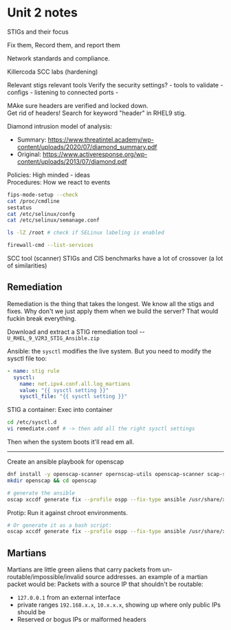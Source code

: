 # Unit 2 notes

STIGs and their focus

Fix them, Record them, and report them

Network standards and compliance.  

Killercoda SCC labs (hardening)

Relevant stigs
relevant tools
Verify the security settings?
    - tools to validate
    - configs
    - listening to connected ports
    - 

MAke sure headers are verified and locked down.  
Get rid of headers!
Search for keyword "header" in RHEL9 stig.  


Diamond intrusion model of analysis: 
- Summary: https://www.threatintel.academy/wp-content/uploads/2020/07/diamond_summary.pdf
- Original: https://www.activeresponse.org/wp-content/uploads/2013/07/diamond.pdf

Policies: High minded - ideas  
Procedures: How we react to events  

```bash
fips-mode-setup --check
cat /proc/cmdline
sestatus
cat /etc/selinux/confg
cat /etc/selinux/semanage.conf

ls -lZ /root # check if SELinux labeling is enabled

firewall-cmd --list-services
```

SCC tool (scanner)
STIGs and CIS benchmarks have a lot of crossover (a lot of similarities)  


## Remediation

Remediation is the thing that takes the longest. 
We know all the stigs and fixes. Why don't we just apply them when we build the
server?
That would fuckin break everything. 

Download and extract a STIG remediation tool -- `U_RHEL_9_V2R3_STIG_Ansible.zip`


Ansible:
the `sysctl` modifies the live system. But you need to modify the sysctl file too:
```yml
- name: stig rule
  sysctl:
    name: net.ipv4.conf.all.log_martians
    value: "{{ sysctl setting }}"
    sysctl_file: "{{ sysctl setting }}"
```

STIG a container:
Exec into container
```bash
cd /etc/sysctl.d
vi remediate.conf # -> then add all the right sysctl settings
```
Then when the system boots it'll read em all. 

---

Create an ansible playbook for openscap

```bash
dnf install -y openscap-scanner opernscap-utils openscap-scanner scap-security-guide
mkdir openscap && cd openscap

# generate the ansible
oscap xccdf generate fix --profile ospp --fix-type ansible /usr/share/xml/scap/ssg/content/ssg-rhel9-ds.xml > draft-disa-remediate.yml
```

Protip: Run it against chroot environments.  

```bash
# Or generate it as a bash script:
oscap xccdf generate fix --profile ospp --fix-type ansible /usr/share/xml/scap/ssg/content/ssg-rhel9-ds.xml > draft-disa-remediate.yml
```


## Martians 
Martians are little green aliens that carry packets from un-routable/impossible/invalid source addresses.
an example of a martian packet would be:
Packets with a source IP that shouldn't be routable:
- `127.0.0.1` from an external interface
- private ranges `192.168.x.x`, `10.x.x.x`, showing up where only public IPs should be
- Reserved or bogus IPs or malformed headers

